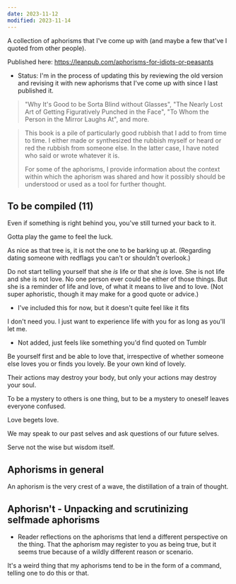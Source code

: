 ```yaml
---
date: 2023-11-12
modified: 2023-11-14
---
```

A collection of aphorisms that I've come up with (and maybe a few that've I quoted from other people).

Published here: <https://leanpub.com/aphorisms-for-idiots-or-peasants>

- Status: I'm in the process of updating this by reviewing the old version and revising it with new aphorisms that I've come up with since I last published it. 

> "Why It's Good to be Sorta Blind without Glasses", "The Nearly Lost Art of Getting Figuratively Punched in the Face", "To Whom the Person in the Mirror Laughs At", and more.

> This book is a pile of particularly good rubbish that I add to from time to time. I either made or synthesized the rubbish myself or heard or red the rubbish from someone else. In the latter case, I have noted who said or wrote whatever it is.
>
> For some of the aphorisms, I provide information about the context within which the aphorism was shared and how it possibly should be understood or used as a tool for further thought.

## To be compiled (11)
Even if something is right behind you, you've still turned your back to it.

Gotta play the game to feel the luck.

As nice as that tree is, it is not the one to be barking up at. (Regarding dating someone with redflags you can't or shouldn't overlook.)

Do not start telling yourself that she *is* life or that she *is* love. She is not life and she is not love. No one person ever could be either of those things. But she is a reminder of life and love, of what it means to live and to love. (Not super aphoristic, though it may make for a good quote or advice.)
* I've included this for now, but it doesn't quite feel like it fits

I don't need you. I just want to experience life with you for as long as you'll let me.
* Not added, just feels like something you'd find quoted on Tumblr

Be yourself first and be able to love that, irrespective of whether someone else loves you or finds you lovely. Be your own kind of lovely.

Their actions may destroy your body, but only your actions may destroy your soul.

To be a mystery to others is one thing, but to be a mystery to oneself leaves everyone confused.

Love begets love.

We may speak to our past selves and ask questions of our future selves.

Serve not the wise but wisdom itself.

## Aphorisms in general
An aphorism is the very crest of a wave, the distillation of a train of thought.

## Aphorisn't - Unpacking and scrutinizing selfmade aphorisms
- Reader reflections on the aphorisms that lend a different perspective on the thing. That the aphorism may register to you as being true, but it seems true because of a wildly different reason or scenario.

It's a weird thing that my aphorisms tend to be in the form of a command, telling one to do this or that.